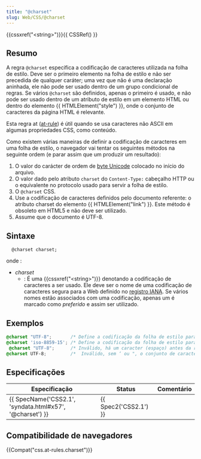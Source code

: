 ```yaml
---
title: "@charset"
slug: Web/CSS/@charset
---
```


{{cssxref("&lt;string&gt;")}}{{ CSSRef() }}

## Resumo

A regra `@charset` especifica a codificação de caracteres utilizada na folha de estilo. Deve ser o primeiro elemento na folha de estilo e não ser precedida de qualquer caráter; uma vez que não é uma declaração aninhada, ele não pode ser usado dentro de um grupo condicional de regras. Se vários `@charset` são definidos, apenas o primeiro é usado, e não pode ser usado dentro de um atributo de estilo em um elemento HTML ou dentro do elemento {{ HTMLElement("style") }}, onde o conjunto de caracteres da página HTML é relevante.

Esta regra at ([at-rule](/pt-BR/CSS/At-rule)) é útil quando se usa caracteres não ASCII em algumas propriedades CSS, como conteúdo.

Como existem várias maneiras de definir a codificação de caracteres em uma folha de estilo, o navegador vai tentar os seguintes métodos na seguinte ordem (e parar assim que um produzir um resultado):

1. O valor do carácter de ordem de [byte Unicode](http://pt.wikipedia.org/wiki/Marca_de_ordem_de_byte) colocado no início do arquivo.
2. O valor dado pelo atributo `charset` do `Content-Type:` cabeçalho HTTP ou o equivalente no protocolo usado para servir a folha de estilo.
3. O `@charset` CSS.
4. Use a codificação de caracteres definidos pelo documento referente: o atributo charset do elemento {{ HTMLElement("link") }}. Este método é obsoleto em HTML5 e não deve ser utilizado.
5. Assume que o documento é UTF-8.

## Sintaxe

```
  @charset charset;
```

onde :

- _charset_
  - : É uma {{cssxref("&lt;string&gt;")}} denotando a codificação de caracteres a ser usado. Ele deve ser o nome de uma codificação de caracteres segura para a Web definido no [registro IANA](http://www.iana.org/assignments/character-sets). Se vários nomes estão associados com uma codificação, apenas um é marcado como _preferido_ e assim ser utilizado.

## Exemplos

```css
@charset "UTF-8";       /* Define a codificação da folha de estilo para Unicode UTF-8 */
@charset 'iso-8859-15'; /* Define a codificação da folha de estilo para Latin-9 (línguas da Europa Ocidental, com sinal de euro) */
 @charset "UTF-8";      /* Inválido, há um caracter (espaço) antes da regra */
@charset UTF-8;         /*  Inválido, sem ‘ ou ", o conjunto de caracteres não é uma {{cssxref("&lt;string&gt;")}} CSS */
```

## Especificações

| Especificação                                                                | Status                       | Comentário |
| ---------------------------------------------------------------------------- | ---------------------------- | ---------- |
| {{ SpecName('CSS2.1', 'syndata.html#x57', '@charset') }} | {{ Spec2('CSS2.1') }} |            |

## Compatibilidade de navegadores

{{Compat("css.at-rules.charset")}}
